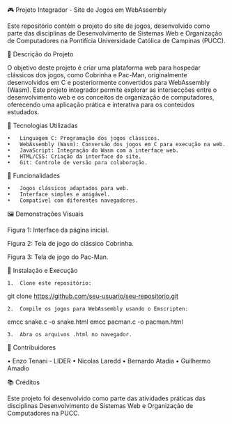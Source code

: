 

🎮 Projeto Integrador - Site de Jogos em WebAssembly

Este repositório contém o projeto do site de jogos, desenvolvido como parte das disciplinas de Desenvolvimento de Sistemas Web e Organização de Computadores na Pontifícia Universidade Católica de Campinas (PUCC).

📜 Descrição do Projeto

O objetivo deste projeto é criar uma plataforma web para hospedar clássicos dos jogos, como Cobrinha e Pac-Man, originalmente desenvolvidos em C e posteriormente convertidos para WebAssembly (Wasm). Este projeto integrador permite explorar as intersecções entre o desenvolvimento web e os conceitos de organização de computadores, oferecendo uma aplicação prática e interativa para os conteúdos estudados.

🚀 Tecnologias Utilizadas

	•	Linguagem C: Programação dos jogos clássicos.
	•	WebAssembly (Wasm): Conversão dos jogos em C para execução na web.
	•	JavaScript: Integração do Wasm com a interface web.
	•	HTML/CSS: Criação da interface do site.
	•	Git: Controle de versão para colaboração.

🎯 Funcionalidades

	•	Jogos clássicos adaptados para web.
	•	Interface simples e amigável.
	•	Compatível com diferentes navegadores.

🖼️ Demonstrações Visuais

Figura 1: Interface da página inicial.

Figura 2: Tela de jogo do clássico Cobrinha.

Figura 3: Tela de jogo do Pac-Man.

📝 Instalação e Execução

	1.	Clone este repositório:

git clone https://github.com/seu-usuario/seu-repositorio.git


	2.	Compile os jogos para WebAssembly usando o Emscripten:

emcc snake.c -o snake.html
emcc pacman.c -o pacman.html


	3.	Abra os arquivos .html no navegador.

👥 Contribuidores

•	Enzo Tenani - LIDER 
• Nicolas Laredd
• Bernardo Atadia 
• Guilhermo Amadio 
	

📚 Créditos

Este projeto foi desenvolvido como parte das atividades práticas das disciplinas Desenvolvimento de Sistemas Web e Organização de Computadores na PUCC.

